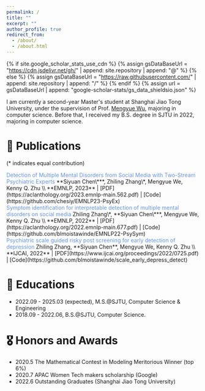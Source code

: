 ```yaml
---
permalink: /
title: ""
excerpt: ""
author_profile: true
redirect_from: 
  - /about/
  - /about.html
---
```


{% if site.google_scholar_stats_use_cdn %}
{% assign gsDataBaseUrl = "https://cdn.jsdelivr.net/gh/" | append: site.repository | append: "@" %}
{% else %}
{% assign gsDataBaseUrl = "https://raw.githubusercontent.com/" | append: site.repository | append: "/" %}
{% endif %}
{% assign url = gsDataBaseUrl | append: "google-scholar-stats/gs_data_shieldsio.json" %}

<span class='anchor' id='about-me'></span>

I am currently a second-year Master's student at Shanghai Jiao Tong University, under the supervision of Prof. <a href=''>Mengyue Wu</a>, majoring in computer science. Before that, I received my B.S. degree in SJTU in 2022, majoring in computer science.

<!-- My research interest includes neural machine translation and computer vision. I have published more than 100 papers at the top international AI conferences with total <a href='https://scholar.google.com/citations?user=DhtAFkwAAAAJ'>google scholar citations <strong><span id='total_cit'>260000+</span></strong></a> (You can also use google scholar badge <a href='https://scholar.google.com/citations?user=DhtAFkwAAAAJ'><img src="https://img.shields.io/endpoint?url={{ url | url_encode }}&logo=Google%20Scholar&labelColor=f6f6f6&color=9cf&style=flat&label=citations"></a>). -->


<!-- # 🔥 News
- *2023.10*: &nbsp;🎉🎉 Lorem ipsum dolor sit amet, consectetur adipiscing elit. Vivamus ornare aliquet ipsum, ac tempus justo dapibus sit amet. 
- *2022.02*: &nbsp;🎉🎉 Lorem ipsum dolor sit amet, consectetur adipiscing elit. Vivamus ornare aliquet ipsum, ac tempus justo dapibus sit amet.  -->

# 📝 Publications 
(\* indicates equal contribution)
<div class='paper-box-text' markdown="1">
<font color="CornFlowerBlue"> Detection of Multiple Mental Disorders from Social Media with Two-Stream Psychiatric Experts
</font>
**Siyuan Chen\***, Zhiling Zhang\*, Mengyue We, Kenny Q. Zhu \\
**EMNLP, 2023** |  [PDF](https://aclanthology.org/2023.emnlp-main.562.pdf) | [Code](https://github.com/chesiy/EMNLP23-PsyEx)
</div>
<div class='paper-box-text' markdown="1">
<font color="CornFlowerBlue"> Symptom identification for interpretable detection of multiple mental disorders on social media
</font>
Zhiling Zhang\*, **Siyuan Chen\***, Mengyue We, Kenny Q. Zhu \\
**EMNLP, 2022** |  [PDF](https://aclanthology.org/2022.emnlp-main.677.pdf) | [Code](https://github.com/blmoistawinde/EMNLP22-PsySym)
</div>
<div class='paper-box-text' markdown="1">
<font color="CornFlowerBlue"> Psychiatric scale guided risky post screening for early detection of depression
</font>
Zhiling Zhang, **Siyuan Chen**, Mengyue We, Kenny Q. Zhu \\
**IJCAI, 2022** |  [PDF](https://www.ijcai.org/proceedings/2022/0725.pdf) | [Code](https://github.com/blmoistawinde/scale_early_depress_detect)
</div>

# 📖 Educations
- 2022.09 - 2025.03 (expected), M.S.@SJTU, Computer Science & Engineering
- 2018.09 - 2022.06, B.S.@SJTU, Computer Science. 

# 🎖 Honors and Awards
- 2020.5 The Mathematical Contest in Modeling Meritorious Winner (top 6%)
- 2020.7 APAC Women Tech makers scholarship (Google)
- 2022.6 Outstanding Graduates (Shanghai Jiao Tong University)

<!-- # 💬 Invited Talks
- *2021.06*, Lorem ipsum dolor sit amet, consectetur adipiscing elit. Vivamus ornare aliquet ipsum, ac tempus justo dapibus sit amet. 
- *2021.03*, Lorem ipsum dolor sit amet, consectetur adipiscing elit. Vivamus ornare aliquet ipsum, ac tempus justo dapibus sit amet.  \| [\[video\]](https://github.com/) -->

<!-- # 💻 Internships
- *2023.7-2023.10*, Mihoyo Inc., China. -->